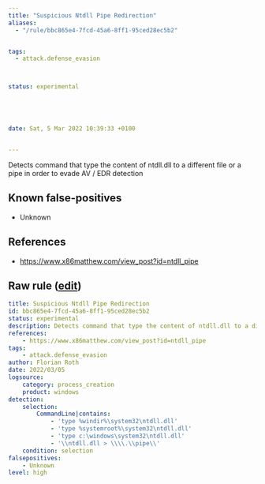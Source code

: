 ```yaml
---
title: "Suspicious Ntdll Pipe Redirection"
aliases:
  - "/rule/bbc865e4-7fcd-45a6-8ff1-95ced28ec5b2"


tags:
  - attack.defense_evasion



status: experimental





date: Sat, 5 Mar 2022 10:39:33 +0100


---
```


Detects command that type the content of ntdll.dll to a different file or a pipe in order to evade AV / EDR detection

<!--more-->


## Known false-positives

* Unknown



## References

* https://www.x86matthew.com/view_post?id=ntdll_pipe


## Raw rule ([edit](https://github.com/SigmaHQ/sigma/edit/master/rules/windows/process_creation/proc_creation_win_susp_ntdll_type_redirect.yml))
```yaml
title: Suspicious Ntdll Pipe Redirection
id: bbc865e4-7fcd-45a6-8ff1-95ced28ec5b2
status: experimental
description: Detects command that type the content of ntdll.dll to a different file or a pipe in order to evade AV / EDR detection
references:
    - https://www.x86matthew.com/view_post?id=ntdll_pipe
tags:
    - attack.defense_evasion
author: Florian Roth 
date: 2022/03/05
logsource:
    category: process_creation
    product: windows
detection:
    selection:
        CommandLine|contains:
            - 'type %windir%\system32\ntdll.dll'
            - 'type %systemroot%\system32\ntdll.dll'
            - 'type c:\windows\system32\ntdll.dll'
            - '\\ntdll.dll > \\\\.\\pipe\\'
    condition: selection
falsepositives:
    - Unknown
level: high

```
